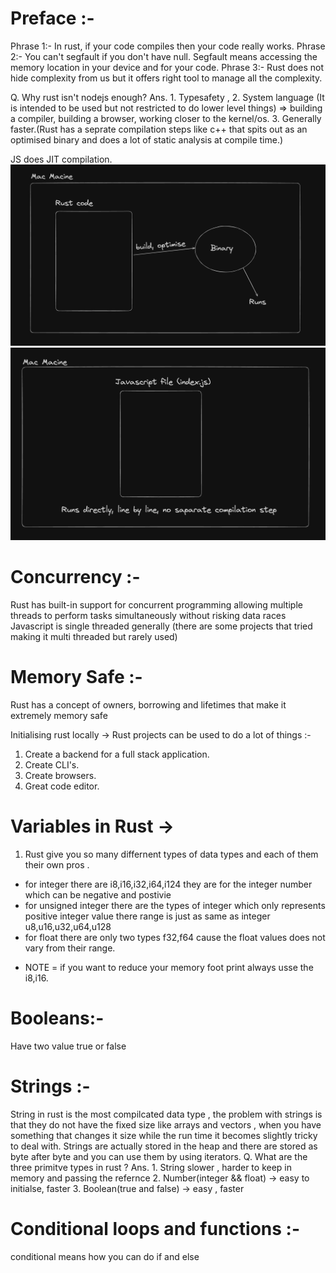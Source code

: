 # Preface :-

Phrase 1:- In rust, if your code compiles then your code really works.
Phrase 2:- You can't segfault if you don't have null. Segfault means accessing the memory location in your device and for your code.
Phrase 3:- Rust does not hide complexity from us but it offers right tool to manage all the complexity.

Q. Why rust isn't nodejs enough?
Ans. 1. Typesafety , 
2. System language (It is intended to be used but not restricted to do lower level things) => building a compiler, building a browser, working closer to the kernel/os.
3. Generally faster.(Rust has a seprate compilation steps like c++ that spits out as an optimised binary and does a lot of static analysis at compile time.)

JS does JIT compilation. 
![alt text](image.png)
![alt text](image-1.png)

# Concurrency :-
Rust has built-in support for concurrent programming allowing multiple threads to perform tasks simultaneously without risking data races
Javascript is single threaded generally (there are some projects that tried making it multi threaded but rarely used)

# Memory Safe :-
Rust has a concept of owners, borrowing and lifetimes that make it extremely memory safe

Initialising rust locally ->
Rust projects can be used to do a lot of things :-
1. Create a backend for a full stack application.
2. Create CLI's.
3. Create browsers.
4. Great code editor.

# Variables in Rust ->
1. Rust give you so many differnent types of data types and each of them their own pros .
- for integer there are i8,i16,i32,i64,i124 they are for the integer number which can be negative and postivie 
- for unsigned integer there are the types of integer which only represents positive integer value there range is just as same as integer u8,u16,u32,u64,u128
- for float there are only two types f32,f64 cause the float values does not vary from their range.

*  NOTE = if you want to reduce your memory foot print always usse the i8,i16.

# Booleans:-
Have two value true or false

# Strings :-
String in rust is the most compilcated data type , the problem with strings is that they do not have the fixed size like arrays and vectors , when you have something that changes it size while the run time it becomes slightly tricky to deal with.
Strings are actually stored in the heap and there are stored as byte after byte and you can use them by using iterators.
Q. What are the three primitve types in rust ?
Ans. 1. String slower , harder to keep in memory and passing the refernce
     2. Number(integer && float) -> easy to initialse, faster
     3. Boolean(true and false) -> easy , faster

# Conditional loops and functions :-

conditional means how you can do if and else